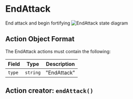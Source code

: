 

# EndAttack
End attack and begin fortifying
![EndAttack state diagram](../docs/actions/endattack.svg)
  

## Action Object Format
The EndAttack actions must contain the following:

Field        | Type       | Description
------------ | ---------- | -----------
`type`     | `string` | "EndAttack"



## Action creator: `endAttack()`

  
  